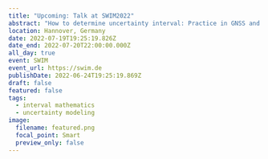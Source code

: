 ```yaml
---
title: "Upcoming: Talk at SWIM2022"
abstract: "How to determine uncertainty interval: Practice in GNSS and LiDAR"
location: Hannover, Germany
date: 2022-07-19T19:25:19.826Z
date_end: 2022-07-20T22:00:00.000Z
all_day: true
event: SWIM
event_url: https://swim.de
publishDate: 2022-06-24T19:25:19.869Z
draft: false
featured: false
tags:
  - interval mathematics
  - uncertainty modeling
image:
  filename: featured.png
  focal_point: Smart
  preview_only: false
---
```

